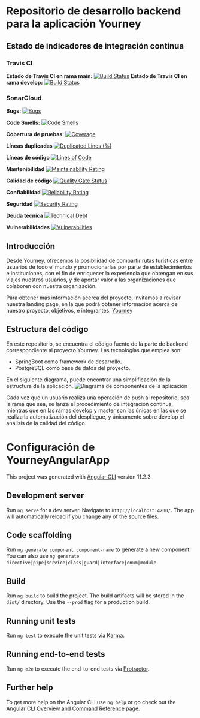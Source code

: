 # Repositorio de desarrollo backend para la aplicación Yourney
## Estado de indicadores de integración continua
### Travis CI
 **Estado de Travis CI en rama main:** [![Build Status](https://travis-ci.org/ispp-yourney/angular-app.svg?branch=main)](https://travis-ci.org/ispp-yourney/yourney-backend)
 **Estado de Travis CI en rama develop:** [![Build Status](https://travis-ci.org/ispp-yourney/angular-app.svg?branch=develop)](https://travis-ci.org/ispp-yourney/yourney-backend)

### SonarCloud
**Bugs:** [![Bugs](https://sonarcloud.io/api/project_badges/measure?project=ispp-yourney_angular-app&metric=bugs)](https://sonarcloud.io/dashboard?id=ispp-yourney_angular-app)

**Code Smells:** [![Code Smells](https://sonarcloud.io/api/project_badges/measure?project=ispp-yourney_angular-app&metric=code_smells)](https://sonarcloud.io/dashboard?id=ispp-yourney_angular-app)

**Cobertura de pruebas:** [![Coverage](https://sonarcloud.io/api/project_badges/measure?project=ispp-yourney_angular-app&metric=coverage)](https://sonarcloud.io/dashboard?id=ispp-yourney_angular-app)

**Líneas duplicadas** [![Duplicated Lines (%)](https://sonarcloud.io/api/project_badges/measure?project=ispp-yourney_angular-app&metric=duplicated_lines_density)](https://sonarcloud.io/dashboard?id=ispp-yourney_angular-app)

**Líneas de código** [![Lines of Code](https://sonarcloud.io/api/project_badges/measure?project=ispp-yourney_angular-app&metric=ncloc)](https://sonarcloud.io/dashboard?id=ispp-yourney_angular-app)

**Mantenibilidad** [![Maintainability Rating](https://sonarcloud.io/api/project_badges/measure?project=ispp-yourney_angular-app&metric=sqale_rating)](https://sonarcloud.io/dashboard?id=ispp-yourney_angular-app)

**Calidad de código** [![Quality Gate Status](https://sonarcloud.io/api/project_badges/measure?project=ispp-yourney_angular-app&metric=alert_status)](https://sonarcloud.io/dashboard?id=ispp-yourney_angular-app)

**Confiabilidad** [![Reliability Rating](https://sonarcloud.io/api/project_badges/measure?project=ispp-yourney_angular-app&metric=reliability_rating)](https://sonarcloud.io/dashboard?id=ispp-yourney_angular-app)

**Seguridad** [![Security Rating](https://sonarcloud.io/api/project_badges/measure?project=ispp-yourney_angular-app&metric=security_rating)](https://sonarcloud.io/dashboard?id=ispp-yourney_angular-app)

**Deuda técnica** [![Technical Debt](https://sonarcloud.io/api/project_badges/measure?project=ispp-yourney_angular-app&metric=sqale_index)](https://sonarcloud.io/dashboard?id=ispp-yourney_angular-app)

**Vulnerabilidades** [![Vulnerabilities](https://sonarcloud.io/api/project_badges/measure?project=ispp-yourney_angular-app&metric=vulnerabilities)](https://sonarcloud.io/dashboard?id=ispp-yourney_angular-app)

## Introducción
Desde Yourney, ofrecemos   la   posibilidad   de   compartir   rutas   turísticas   entre   usuarios   de   todo   el   mundo   y promocionarlas por parte de establecimientos e instituciones, con el fin de enriquecer la experiencia que obtengan en sus viajes nuestros usuarios, y de aportar valor a las organizaciones que colaboren con nuestra organización.

Para obtener más información acerca del proyecto, invitamos a revisar nuestra landing page, en la que podrá obtener información acerca de nuestro proyecto, objetivos, e integrantes. [Yourney](ispp-yourney.github.io)

## Estructura del código
En este repositorio, se encuentra el código fuente de la parte de backend correspondiente al proyecto Yourney. 
Las tecnologías que emplea son:

* SpringBoot como framework de desarrollo.
* PostgreSQL como base de datos del proyecto.

En el siguiente diagrama, puede encontrar una simplificación de la estructura de la aplicación.
![Diagrama de componentes de la aplicación](https://user-images.githubusercontent.com/55277082/111430780-26c09280-86fb-11eb-8611-aa4cb67376ad.PNG)

Cada vez que un usuario realiza una operación de push al repositorio, sea la rama que sea, se lanza el procedimiento de integración continua, mientras que en las ramas develop y master son las únicas en las que se realiza la automatización del despliegue, y únicamente sobre develop el análisis de la calidad del código.


# Configuración de YourneyAngularApp

This project was generated with [Angular CLI](https://github.com/angular/angular-cli) version 11.2.3.

## Development server

Run `ng serve` for a dev server. Navigate to `http://localhost:4200/`. The app will automatically reload if you change any of the source files.

## Code scaffolding

Run `ng generate component component-name` to generate a new component. You can also use `ng generate directive|pipe|service|class|guard|interface|enum|module`.

## Build

Run `ng build` to build the project. The build artifacts will be stored in the `dist/` directory. Use the `--prod` flag for a production build.

## Running unit tests

Run `ng test` to execute the unit tests via [Karma](https://karma-runner.github.io).

## Running end-to-end tests

Run `ng e2e` to execute the end-to-end tests via [Protractor](http://www.protractortest.org/).

## Further help

To get more help on the Angular CLI use `ng help` or go check out the [Angular CLI Overview and Command Reference](https://angular.io/cli) page.
